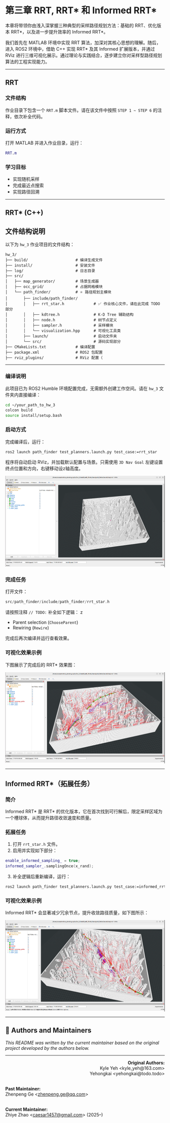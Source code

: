 # 第三章 RRT, RRT* 和 Informed RRT*
本章将带领你由浅入深掌握三种典型的采样路径规划方法：基础的 RRT、优化版本 RRT*，以及进一步提升效率的 Informed RRT*。

我们首先在 MATLAB 环境中实现 RRT 算法，加深对其核心思想的理解。随后，进入 ROS2 环境中，借助 C++ 实现 RRT* 及其 Informed 扩展版本，并通过 RViz 进行三维可视化展示。通过理论与实践结合，逐步建立你对采样型路径规划算法的工程实现能力。

---

## RRT

### 文件结构

作业目录下包含一个 `RRT.m` 脚本文件。请在该文件中按照 `STEP 1 ~ STEP 6` 的注释，依次补全代码。

### 运行方式

打开 MATLAB 并进入作业目录，运行：

```matlab
RRT.m
```

### 学习目标

- 实现随机采样
- 完成最近点搜索
- 实现路径回溯

---

## RRT* (C++)

## 文件结构说明

以下为 `hw_3` 作业项目的文件结构：

```
hw_3/
├── build/                     # 编译生成文件
├── install/                   # 安装文件
├── log/                       # 日志目录
├── src/
│   ├── map_generator/         # 场景生成器
│   ├── occ_grid/              # 占据网格模块
│   └── path_finder/           # ⭐ 路径规划主模块
│       ├── include/path_finder/
│       │   ├── rrt_star.h             # ✅ 作业核心文件，请在此完成 TODO 部分
│       │   ├── kdtree.h               # K-D Tree 辅助结构
│       │   ├── node.h                 # 树节点定义
│       │   ├── sampler.h              # 采样模块
│       │   └── visualization.hpp      # 可视化工具类
│       ├── launch/                    # 启动文件夹
│       └── src/                       # 源码实现部分
├── CMakeLists.txt             # 编译配置
├── package.xml                # ROS2 包配置
├── rviz_plugins/              # RViz 配置（
```

---

### 编译说明

此项目已为 ROS2 Humble 环境配置完成，无需额外创建工作空间。请在 `hw_3` 文件夹内直接编译：

```bash
cd ~/your_path_to_hw_3
colcon build 
source install/setup.bash
```

### 启动方式

完成编译后，运行：

```bash
ros2 launch path_finder test_planners.launch.py test_case:=rrt_star
```

程序将自动启动 RViz，并加载默认配置与场景。只需使用 `3D Nav Goal` 左键设置终点位置和方向，右键移动设z轴高度。

![informed_rrt_star](hw3.png)

### 完成任务

打开文件：

```cpp
src/path_finder/include/path_finder/rrt_star.h
```

请按照注释 `// TODO:` 补全如下逻辑：
z
- Parent selection (`ChooseParent`)
- Rewiring (`Rewire`)

完成后再次编译并运行查看效果。

### 可视化效果示例

下图展示了完成后的 RRT* 效果图：

![rrt_star](rrt_star.png)

---

## Informed RRT*（拓展任务）

### 简介

Informed RRT* 是 RRT* 的优化版本，它在首次找到可行解后，限定采样区域为一个槽球体，从而提升路径收敛速度和质量。

### 拓展任务

1. 打开 `rrt_star.h` 文件。
2. 启用并实现如下部分：

```cpp
enable_informed_sampling_ = true;
informed_sampler_.samplingOnce(x_rand);
```

3. 补全逻辑后重新编译，运行：

```bash
ros2 launch path_finder test_planners.launch.py test_case:=informed_rrt_star
```


### 可视化效果示例

Informed RRT* 会显著减少冗余节点，提升收敛路径质量，如下图所示：

![informed_rrt_star](informed_rrt_star.png)

---
## 👥 Authors and Maintainers
_This README was written by the current maintainer based on the original project developed by the authors below._

<hr/>

<p align="right">
  <strong>Original Authors:</strong><br>
  Kyle Yeh &lt;kyle_yeh@163.com&gt;<br>
  Yehongkai &lt;yehongkai@todo.todo&gt;<br><br>

  <strong>Past Maintainer:</strong><br>
  Zhenpeng Ge &lt;zhenpeng.ge@qq.com&gt;<br><br>

  <strong>Current Maintainer:</strong><br>
  Zhiye Zhao &lt;caesar1457@gmail.com&gt; (2025–)
</p>



